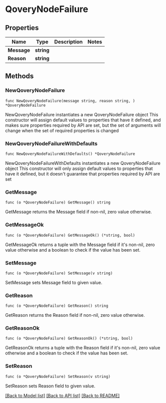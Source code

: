 # QoveryNodeFailure

## Properties

Name | Type | Description | Notes
------------ | ------------- | ------------- | -------------
**Message** | **string** |  | 
**Reason** | **string** |  | 

## Methods

### NewQoveryNodeFailure

`func NewQoveryNodeFailure(message string, reason string, ) *QoveryNodeFailure`

NewQoveryNodeFailure instantiates a new QoveryNodeFailure object
This constructor will assign default values to properties that have it defined,
and makes sure properties required by API are set, but the set of arguments
will change when the set of required properties is changed

### NewQoveryNodeFailureWithDefaults

`func NewQoveryNodeFailureWithDefaults() *QoveryNodeFailure`

NewQoveryNodeFailureWithDefaults instantiates a new QoveryNodeFailure object
This constructor will only assign default values to properties that have it defined,
but it doesn't guarantee that properties required by API are set

### GetMessage

`func (o *QoveryNodeFailure) GetMessage() string`

GetMessage returns the Message field if non-nil, zero value otherwise.

### GetMessageOk

`func (o *QoveryNodeFailure) GetMessageOk() (*string, bool)`

GetMessageOk returns a tuple with the Message field if it's non-nil, zero value otherwise
and a boolean to check if the value has been set.

### SetMessage

`func (o *QoveryNodeFailure) SetMessage(v string)`

SetMessage sets Message field to given value.


### GetReason

`func (o *QoveryNodeFailure) GetReason() string`

GetReason returns the Reason field if non-nil, zero value otherwise.

### GetReasonOk

`func (o *QoveryNodeFailure) GetReasonOk() (*string, bool)`

GetReasonOk returns a tuple with the Reason field if it's non-nil, zero value otherwise
and a boolean to check if the value has been set.

### SetReason

`func (o *QoveryNodeFailure) SetReason(v string)`

SetReason sets Reason field to given value.



[[Back to Model list]](../README.md#documentation-for-models) [[Back to API list]](../README.md#documentation-for-api-endpoints) [[Back to README]](../README.md)


